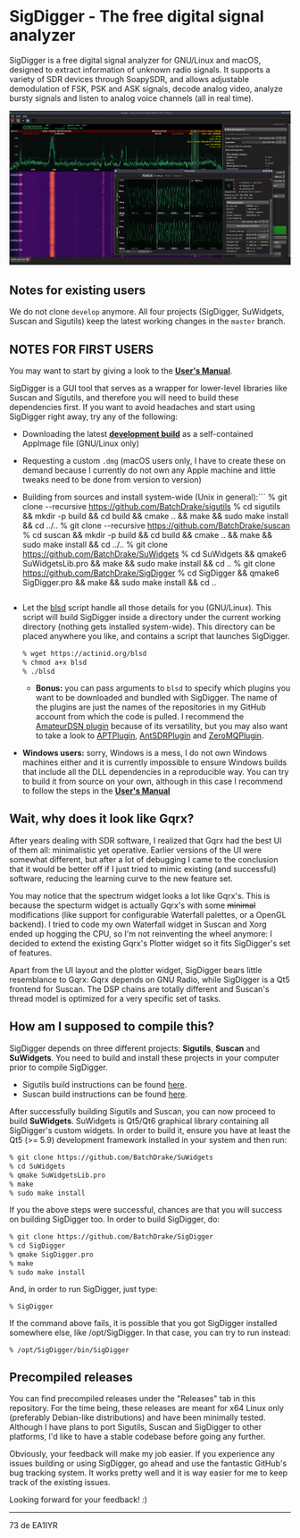 # SigDigger - The free digital signal analyzer
SigDigger is a free digital signal analyzer for GNU/Linux and macOS, designed to extract information of unknown radio signals. It supports a variety of SDR devices through SoapySDR, and allows adjustable demodulation of FSK, PSK and ASK signals, decode analog video, analyze bursty signals and listen to analog voice channels (all in real time).

![](Screenshots/0.3.0.png) 

## Notes for existing users
We do not clone `develop` anymore. All four projects (SigDigger, SuWidgets, Suscan and Sigutils) keep the latest working changes in the `master` branch.
 
## NOTES FOR FIRST USERS
You may want to start by giving a look to the [**User's Manual**](https://github.com/BatchDrake/SigDigger/blob/master/doc/SigDigger_User_Manual.pdf).

SigDigger is a GUI tool that serves as a wrapper for lower-level libraries like Suscan and Sigutils, and therefore you will need to build these dependencies first. If you want to avoid headaches and start using SigDigger right away, try any of the following:

* Downloading the latest [**development build**](https://github.com/BatchDrake/SigDigger/releases/tag/latest) as a self-contained AppImage file (GNU/Linux only)
* Requesting a custom `.dmg` (macOS users only, I have to create these on demand because I currently do not own any Apple machine and little tweaks need to be done from version to version)
* Building from sources and install system-wide (Unix in general):```
    % git clone --recursive https://github.com/BatchDrake/sigutils
    % cd sigutils && mkdir -p build && cd build && cmake .. && make && sudo make install && cd ../..
    % git clone --recursive https://github.com/BatchDrake/suscan
    % cd suscan && mkdir -p build && cd build && cmake .. && make && sudo make install && cd ../..
    % git clone https://github.com/BatchDrake/SuWidgets
    % cd SuWidgets && qmake6 SuWidgetsLib.pro && make && sudo make install && cd ..
    % git clone https://github.com/BatchDrake/SigDigger
    % cd SigDigger && qmake6 SigDigger.pro && make && sudo make install && cd ..
  ```
* Let the [blsd](https://actinid.org/blsd) script handle all those details for you (GNU/Linux). This script will build SigDigger inside a directory under the current working directory (nothing gets installed system-wide). This directory can be placed anywhere you like, and contains a script that launches SigDigger.
    ```
    % wget https://actinid.org/blsd
    % chmod a+x blsd
    % ./blsd
    ```
    * **Bonus:** you can pass arguments to `blsd` to specify which plugins you want to be downloaded and bundled with SigDigger. The name of the plugins are just the names of the repositories in my GitHub account from which the code is pulled. I recommend the [AmateurDSN plugin](https://github.com/BatchDrake/AmateurDSN) because of its versatility, but you may also want to take a look to [APTPlugin](https://github.com/BatchDrake/APTPlugin), [AntSDRPlugin](https://github.com/BatchDrake/AntSDRPlugin) and [ZeroMQPlugin](https://github.com/BatchDrake/ZeroMQPlugin).

* **Windows users:** sorry, Windows is a mess, I do not own Windows machines either and it is currently impossible to ensure Windows builds that include all the DLL dependencies in a reproducible way. You can try to build it from source on your own, although in this case I recommend to follow the steps in the [**User's Manual**](https://github.com/BatchDrake/SigDigger/blob/master/doc/SigDigger_User_Manual.pdf)
  
## Wait, why does it look like Gqrx?
After years dealing with SDR software, I realized that Gqrx had the best UI of them all: minimalistic yet operative. Earlier versions of the UI were somewhat different, but after a lot of debugging I came to the conclusion that it would be better off if I just tried to mimic existing (and successful) software, reducing the learning curve to the new feature set.

You may notice that the spectrum widget looks a lot like Gqrx's. This is because the specturm widget is actually Gqrx's with some ~~minimal~~ modifications (like support for configurable Waterfall palettes, or a OpenGL backend). I tried to code my own Waterfall widget in Suscan and Xorg ended up hogging the CPU, so I'm not reinventing the wheel anymore: I decided to extend the existing Gqrx's Plotter widget so it fits SigDigger's set of features.

Apart from the UI layout and the plotter widget, SigDigger bears little resemblance to Gqrx: Gqrx depends on GNU Radio, while SigDigger is a Qt5 frontend for Suscan. The DSP chains are totally different and Suscan's thread model is optimized for a very specific set of tasks.

## How am I supposed to compile this?
SigDigger depends on three different projects: **Sigutils**, **Suscan** and **SuWidgets**. You need to build and install these projects in your computer prior to compile SigDigger.

* Sigutils build instructions can be found [here](https://github.com/BatchDrake/sigutils/blob/master/README.md).
* Suscan build instructions can be found [here](https://github.com/BatchDrake/suscan/blob/master/README.md).

After successfully building Sigutils and Suscan, you can now proceed to build **SuWidgets**. SuWidgets is Qt5/Qt6 graphical library containing all SigDigger's custom widgets. In order to build it, ensure you have at least the Qt5 (>= 5.9) development framework installed in your system and then run:

```
% git clone https://github.com/BatchDrake/SuWidgets
% cd SuWidgets
% qmake SuWidgetsLib.pro
% make
% sudo make install
```

If you the above steps were successful, chances are that you will success on building SigDigger too. In order to build SigDigger, do:

```
% git clone https://github.com/BatchDrake/SigDigger
% cd SigDigger
% qmake SigDigger.pro
% make
% sudo make install
```

And, in order to run SigDigger, just type:

```
% SigDigger
```

If the command above fails, it is possible that you got SigDigger installed somewhere else, like /opt/SigDigger. In that case, you can try to run instead:

```
% /opt/SigDigger/bin/SigDigger
```

## Precompiled releases
You can find precompiled releases under the "Releases" tab in this repository. For the time being, these releases are meant for x64 Linux only (preferably Debian-like distributions) and have been minimally tested. Although I have plans to port Sigutils, Suscan and SigDigger to other platforms, I'd like to have a stable codebase before going any further.

Obviously, your feedback will make my job easier. If you experience any issues building or using SigDigger, go ahead and use the fantastic GitHub's bug tracking system. It works pretty well and it is way easier for me to keep track of the existing issues.

Looking forward for your feedback! :)

---
73 de EA1IYR
